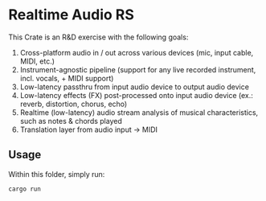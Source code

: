 # Realtime Audio RS

This Crate is an R&D exercise with the following goals:

1. Cross-platform audio in / out across various devices (mic, input cable, MIDI, etc.)
2. Instrument-agnostic pipeline (support for any live recorded instrument, incl. vocals, + MIDI support)
3. Low-latency passthru from input audio device to output audio device
4. Low-latency effects (FX) post-processed onto input audio device (ex.: reverb, distortion, chorus, echo)
5. Realtime (low-latency) audio stream analysis of musical characteristics, such as notes & chords played
6. Translation layer from audio input -> MIDI

## Usage

Within this folder, simply run:

```sh
cargo run
```
